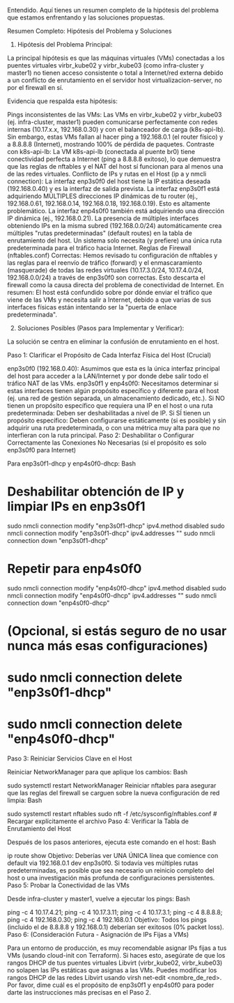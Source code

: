 Entendido. Aquí tienes un resumen completo de la hipótesis del problema que estamos enfrentando y las soluciones propuestas.

Resumen Completo: Hipótesis del Problema y Soluciones
1. Hipótesis del Problema Principal:

La principal hipótesis es que las máquinas virtuales (VMs) conectadas a los puentes virtuales virbr_kube02 y virbr_kube03 (como infra-cluster y master1) no tienen acceso consistente o total a Internet/red externa debido a un conflicto de enrutamiento en el servidor host virtualizacion-server, no por el firewall en sí.

Evidencia que respalda esta hipótesis:

Pings inconsistentes de las VMs:
Las VMs en virbr_kube02 y virbr_kube03 (ej. infra-cluster, master1) pueden comunicarse perfectamente con redes internas (10.17.x.x, 192.168.0.30) y con el balanceador de carga (k8s-api-lb).
Sin embargo, estas VMs fallan al hacer ping a 192.168.0.1 (el router físico) y a 8.8.8.8 (Internet), mostrando 100% de pérdida de paquetes.
Contraste con k8s-api-lb:
La VM k8s-api-lb (conectada al puente br0) tiene conectividad perfecta a Internet (ping a 8.8.8.8 exitoso), lo que demuestra que las reglas de nftables y el NAT del host sí funcionan para al menos una de las redes virtuales.
Conflicto de IPs y rutas en el Host (ip a y nmcli connection):
La interfaz enp3s0f0 del host tiene la IP estática deseada (192.168.0.40) y es la interfaz de salida prevista.
La interfaz enp3s0f1 está adquiriendo MÚLTIPLES direcciones IP dinámicas de tu router (ej., 192.168.0.61, 192.168.0.14, 192.168.0.18, 192.168.0.19). Esto es altamente problemático.
La interfaz enp4s0f0 también está adquiriendo una dirección IP dinámica (ej., 192.168.0.21).
La presencia de múltiples interfaces obteniendo IPs en la misma subred (192.168.0.0/24) automáticamente crea múltiples "rutas predeterminadas" (default routes) en la tabla de enrutamiento del host. Un sistema solo necesita (y prefiere) una única ruta predeterminada para el tráfico hacia Internet.
Reglas de Firewall (nftables.conf) Correctas:
Hemos revisado tu configuración de nftables y las reglas para el reenvío de tráfico (forward) y el enmascaramiento (masquerade) de todas las redes virtuales (10.17.3.0/24, 10.17.4.0/24, 192.168.0.0/24) a través de enp3s0f0 son correctas. Esto descarta el firewall como la causa directa del problema de conectividad de Internet.
En resumen: El host está confundido sobre por dónde enviar el tráfico que viene de las VMs y necesita salir a Internet, debido a que varias de sus interfaces físicas están intentando ser la "puerta de enlace predeterminada".

2. Soluciones Posibles (Pasos para Implementar y Verificar):

La solución se centra en eliminar la confusión de enrutamiento en el host.

Paso 1: Clarificar el Propósito de Cada Interfaz Física del Host (Crucial)

enp3s0f0 (192.168.0.40): Asumimos que esta es la única interfaz principal del host para acceder a la LAN/Internet y por donde debe salir todo el tráfico NAT de las VMs.
enp3s0f1 y enp4s0f0: Necesitamos determinar si estas interfaces tienen algún propósito específico y diferente para el host (ej. una red de gestión separada, un almacenamiento dedicado, etc.).
Si NO tienen un propósito específico que requiera una IP en el host o una ruta predeterminada: Deben ser deshabilitadas a nivel de IP.
Si SÍ tienen un propósito específico: Deben configurarse estáticamente (si es posible) y sin adquirir una ruta predeterminada, o con una métrica muy alta para que no interfieran con la ruta principal.
Paso 2: Deshabilitar o Configurar Correctamente las Conexiones No Necesarias (si el propósito es solo enp3s0f0 para Internet)

Para enp3s0f1-dhcp y enp4s0f0-dhcp:
Bash

# Deshabilitar obtención de IP y limpiar IPs en enp3s0f1
sudo nmcli connection modify "enp3s0f1-dhcp" ipv4.method disabled
sudo nmcli connection modify "enp3s0f1-dhcp" ipv4.addresses ""
sudo nmcli connection down "enp3s0f1-dhcp"

# Repetir para enp4s0f0
sudo nmcli connection modify "enp4s0f0-dhcp" ipv4.method disabled
sudo nmcli connection modify "enp4s0f0-dhcp" ipv4.addresses ""
sudo nmcli connection down "enp4s0f0-dhcp"

# (Opcional, si estás seguro de no usar nunca más esas configuraciones)
# sudo nmcli connection delete "enp3s0f1-dhcp"
# sudo nmcli connection delete "enp4s0f0-dhcp"
Paso 3: Reiniciar Servicios Clave en el Host

Reiniciar NetworkManager para que aplique los cambios:
Bash

sudo systemctl restart NetworkManager
Reiniciar nftables para asegurar que las reglas del firewall se carguen sobre la nueva configuración de red limpia:
Bash

sudo systemctl restart nftables
sudo nft -f /etc/sysconfig/nftables.conf # Recargar explícitamente el archivo
Paso 4: Verificar la Tabla de Enrutamiento del Host

Después de los pasos anteriores, ejecuta este comando en el host:
Bash

ip route show
Objetivo: Deberías ver UNA ÚNICA línea que comience con default via 192.168.0.1 dev enp3s0f0. Si todavía ves múltiples rutas predeterminadas, es posible que sea necesario un reinicio completo del host o una investigación más profunda de configuraciones persistentes.
Paso 5: Probar la Conectividad de las VMs

Desde infra-cluster y master1, vuelve a ejecutar los pings:
Bash

ping -c 4 10.17.4.21; ping -c 4 10.17.3.11; ping -c 4 10.17.3.1; ping -c 4 8.8.8.8; ping -c 4 192.168.0.30; ping -c 4 192.168.0.1
Objetivo: Todos los pings (incluido el de 8.8.8.8 y 192.168.0.1) deberían ser exitosos (0% packet loss).
Paso 6: (Consideración Futura - Asignación de IPs Fijas a VMs)

Para un entorno de producción, es muy recomendable asignar IPs fijas a tus VMs (usando cloud-init con Terraform).
Si haces esto, asegúrate de que los rangos DHCP de tus puentes virtuales Libvirt (virbr_kube02, virbr_kube03) no solapen las IPs estáticas que asignas a las VMs. Puedes modificar los rangos DHCP de las redes Libvirt usando virsh net-edit <nombre_de_red>.
Por favor, dime cuál es el propósito de enp3s0f1 y enp4s0f0 para poder darte las instrucciones más precisas en el Paso 2.